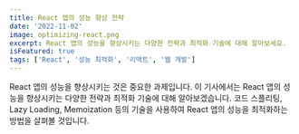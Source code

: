 ```yaml
---
title: React 앱의 성능 향상 전략
date: '2022-11-02'
image: optimizing-react.png
excerpt: React 앱의 성능을 향상시키는 다양한 전략과 최적화 기술에 대해 알아보세요.
isFeatured: true
tags: ['React', '성능 최적화', '리액트', '웹 개발']
---
```


React 앱의 성능을 향상시키는 것은 중요한 과제입니다. 이 기사에서는 React 앱의 성능을 향상시키는 다양한 전략과 최적화 기술에 대해 알아보겠습니다. 코드 스플리팅, Lazy Loading, Memoization 등의 기술을 사용하여 React 앱의 성능을 최적화하는 방법을 살펴볼 것입니다.
